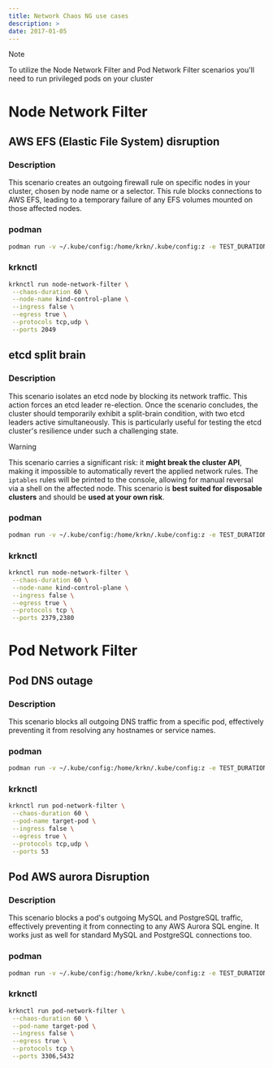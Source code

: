 ```yaml
---
title: Network Chaos NG use cases
description: >
date: 2017-01-05
---
```


> [!NOTE]
> To utilize the Node Network Filter and Pod Network Filter scenarios you'll need to run privileged pods on your cluster

# Node Network Filter

## AWS EFS (Elastic File System) disruption
### Description
This scenario creates an outgoing firewall rule on specific nodes in your cluster, chosen by node name or a selector. This rule blocks connections to AWS EFS, leading to a temporary failure of any EFS volumes mounted on those affected nodes.

### podman

```bash
podman run -v ~/.kube/config:/home/krkn/.kube/config:z -e TEST_DURATION="60" -e INGRESS="false" -e EGRESS="true" -e PROTOCOLS="tcp,udp" -e PORTS="2049" -e NODE_NAME="kind-control-plane" quay.io/krkn-chaos/krkn-hub:node-network-filter
```

### krknctl 

```bash
krknctl run node-network-filter \
 --chaos-duration 60 \
 --node-name kind-control-plane \
 --ingress false \
 --egress true \
 --protocols tcp,udp \
 --ports 2049
```

## etcd split brain
### Description
This scenario isolates an etcd node by blocking its network traffic. This action forces an etcd leader re-election. Once the scenario concludes, the cluster should temporarily exhibit a split-brain condition, with two etcd leaders active simultaneously. This is particularly useful for testing the etcd cluster's resilience under such a challenging state.

> [!WARNING]
> This scenario carries a significant risk: it **might break the cluster API**, making it impossible to automatically revert the applied network rules. The `iptables` rules will be printed to the console, allowing for manual reversal via a shell on the affected node. This scenario is **best suited for disposable clusters** and should be **used at your own risk**.
### podman
```bash
podman run -v ~/.kube/config:/home/krkn/.kube/config:z -e TEST_DURATION="60" -e INGRESS="false" -e EGRESS="true" -e PROTOCOLS="tcp" -e PORTS="2379,2380" -e NODE_NAME="kind-control-plane" quay.io/krkn-chaos/krkn-hub:node-network-filter
```
### krknctl
```bash
krknctl run node-network-filter \
 --chaos-duration 60 \
 --node-name kind-control-plane \
 --ingress false \
 --egress true \
 --protocols tcp \
 --ports 2379,2380
```
# Pod Network Filter
## Pod DNS outage
### Description
This scenario blocks all outgoing DNS traffic from a specific pod, effectively preventing it from resolving any hostnames or service names.
### podman
```bash
podman run -v ~/.kube/config:/home/krkn/.kube/config:z -e TEST_DURATION="60" -e INGRESS="false" -e EGRESS="true" -e PROTOCOLS="tcp,udp" -e PORTS="53" -e POD_NAME="target-pod" quay.io/krkn-chaos/krkn-hub:pod-network-filter
```
### krknctl
```bash
krknctl run pod-network-filter \
 --chaos-duration 60 \
 --pod-name target-pod \
 --ingress false \
 --egress true \
 --protocols tcp,udp \
 --ports 53
```
## Pod AWS aurora Disruption
### Description
This scenario blocks a pod's outgoing MySQL and PostgreSQL traffic, effectively preventing it from connecting to any AWS Aurora SQL engine. It works just as well for standard MySQL and PostgreSQL connections too.
### podman
```bash
podman run -v ~/.kube/config:/home/krkn/.kube/config:z -e TEST_DURATION="60" -e INGRESS="false" -e EGRESS="true" -e PROTOCOLS="tcp" -e PORTS="3306,5432" -e POD_NAME="target-pod" quay.io/krkn-chaos/krkn-hub:pod-network-filter
```
### krknctl
```bash
krknctl run pod-network-filter \
 --chaos-duration 60 \
 --pod-name target-pod \
 --ingress false \
 --egress true \
 --protocols tcp \
 --ports 3306,5432
```
